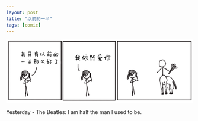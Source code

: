 ```yaml
---
layout: post
title: "以前的一半"
tags: [comic]
---
```


![](/p/1021.png)

Yesterday - The Beatles: I am half the man I used to be.